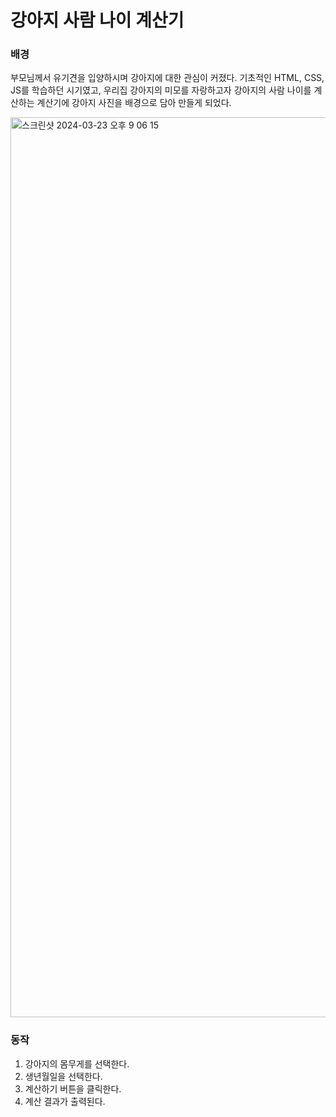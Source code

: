 # 강아지 사람 나이 계산기

### 배경
부모님께서 유기견을 입양하시며 강아지에 대한 관심이 커졌다. 기초적인 HTML, CSS, JS를 학습하던 시기였고, 
우리집 강아지의 미모를 자랑하고자 강아지의 사람 나이를 계산하는 계산기에 강아지 사진을 배경으로 담아 만들게 되었다.

<img width="1440" alt="스크린샷 2024-03-23 오후 9 06 15" src="https://github.com/Ellie998/dogAge/assets/89681100/3924e2e5-6e12-4b9f-a7d5-f3dfc782e684">


### 동작
1. 강아지의 몸무게를 선택한다.
2. 생년월일을 선택한다.
3. 계산하기 버튼을 클릭한다.
4. 계산 결과가 출력된다.

